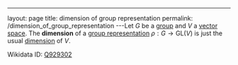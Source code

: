 ---
 layout: page
 title: dimension of group representation
 permalink: /dimension_of_group_representation
---Let $G$ be a [group](https://defsmath.github.io/DefsMath/group) and $V$ a [vector space](https://defsmath.github.io/DefsMath/vector_space). The **dimension** of a [group representation](https://defsmath.github.io/DefsMath/group_representation) $\rho:G\to \text{GL}(V)$ is just the usual [dimension](https://defsmath.github.io/DefsMath/dimension_of_vector_space) of $V$.

Wikidata ID: [Q929302](https://www.wikidata.org/wiki/Q929302)